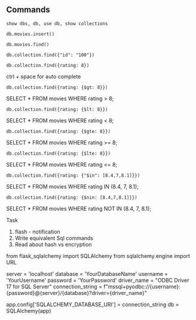 ## Commands

```show dbs, db, use db, show collections```

```db.movies.insert()```

```db.movies.find()```

```db.collection.find({"id": "100"})```

```db.collection.find({rating: 8})```

ctrl + space for auto complete

```db.collection.find({rating: {$gt: 8}})```

SELECT * FROM movies
WHERE rating > 8;

```db.collection.find({rating: {$lt: 8}})```

SELECT * FROM movies
WHERE rating < 8;

```db.collection.find({rating: {$gte: 8}})```

SELECT * FROM movies
WHERE rating >= 8;

```db.collection.find({rating: {$lte: 8}})```

SELECT * FROM movies
WHERE rating <= 8;

```db.collection.find({rating: {"$in": [8.4,7,8.1]}})```

SELECT * FROM movies
WHERE rating IN (8.4, 7, 8.1);

```db.collection.find({rating: {$nin: [8.4,7,8.1]}})```

SELECT * FROM movies
WHERE rating NOT IN (8.4, 7, 8.1);

Task
1. flash - notification
2. Write equivalent Sql commands
3. Read about hash vs encryption

from flask_sqlalchemy import SQLAlchemy
from sqlalchemy.engine import URL
 
server = 'localhost'
database = 'YourDatabaseName'
username = 'YourUsername'
password = 'YourPassword'
driver_name = "ODBC Driver 17 for SQL Server"
connection_string = f"mssql+pyodbc://{username}:{password}@{server}/{database}?driver={driver_name}"
 
app.config['SQLALCHEMY_DATABASE_URI'] = connection_string
db = SQLAlchemy(app)